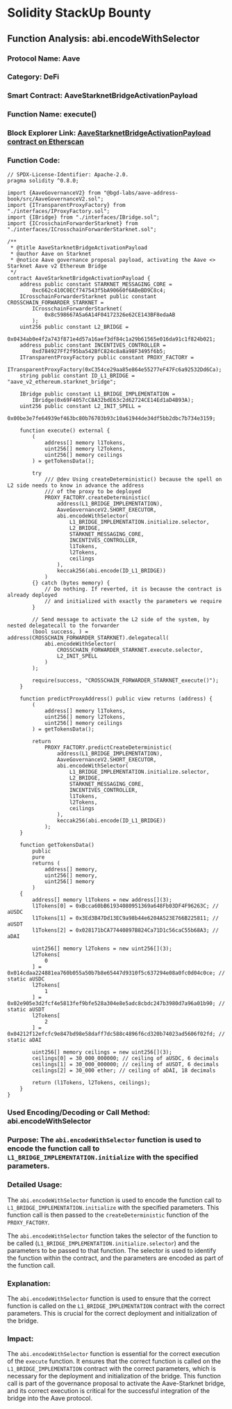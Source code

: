 # Solidity StackUp Bounty

## Function Analysis: abi.encodeWithSelector

### Protocol Name: Aave
### Category: DeFi
### Smart Contract: AaveStarknetBridgeActivationPayload

### Function Name: execute()
### Block Explorer Link: [AaveStarknetBridgeActivationPayload contract on Etherscan](https://etherscan.io/address/0x0000000000000000000000000000000000000000#code)

### Function Code:
```solidity
// SPDX-License-Identifier: Apache-2.0.
pragma solidity ^0.8.0;

import {AaveGovernanceV2} from "@bgd-labs/aave-address-book/src/AaveGovernanceV2.sol";
import {ITransparentProxyFactory} from "./interfaces/IProxyFactory.sol";
import {IBridge} from "./interfaces/IBridge.sol";
import {ICrosschainForwarderStarknet} from "./interfaces/ICrosschainForwarderStarknet.sol";

/**
 * @title AaveStarknetBridgeActivationPayload
 * @author Aave on Starknet
 * @notice Aave governance proposal payload, activating the Aave <> Starknet Aave v2 Ethereum Bridge
 */
contract AaveStarknetBridgeActivationPayload {
    address public constant STARKNET_MESSAGING_CORE =
        0xc662c410C0ECf747543f5bA90660f6ABeBD9C8c4;
    ICrosschainForwarderStarknet public constant CROSSCHAIN_FORWARDER_STARKNET =
        ICrosschainForwarderStarknet(
            0x8c598667A5a6A14F04172326e62CE143BF8edaAB
        );
    uint256 public constant L2_BRIDGE =
        0x0434ab0e4f2a743f871e4d57a16aef3df84c1a29b61565e016da91c1f824b021;
    address public constant INCENTIVES_CONTROLLER =
        0xd784927Ff2f95ba542BfC824c8a8a98F3495f6b5;
    ITransparentProxyFactory public constant PROXY_FACTORY =
        ITransparentProxyFactory(0xC354ce29aa85e864e55277eF47Fc6a92532Dd6Ca);
    string public constant ID_L1_BRIDGE = "aave_v2_ethereum.starknet_bridge";

    IBridge public constant L1_BRIDGE_IMPLEMENTATION =
        IBridge(0x69F4057cC8A32bdE63c2d62724CE14Ed1aD4B93A);
    uint256 public constant L2_INIT_SPELL =
        0x00be3e7fe64939ef463bc80b76703b93c10a61944de34df5bb2dbc7b734e3159;

    function execute() external {
        (
            address[] memory l1Tokens,
            uint256[] memory l2Tokens,
            uint256[] memory ceilings
        ) = getTokensData();

        try
            /// @dev Using createDeterministic() because the spell on L2 side needs to know in advance the address
            /// of the proxy to be deployed
            PROXY_FACTORY.createDeterministic(
                address(L1_BRIDGE_IMPLEMENTATION),
                AaveGovernanceV2.SHORT_EXECUTOR,
                abi.encodeWithSelector(
                    L1_BRIDGE_IMPLEMENTATION.initialize.selector,
                    L2_BRIDGE,
                    STARKNET_MESSAGING_CORE,
                    INCENTIVES_CONTROLLER,
                    l1Tokens,
                    l2Tokens,
                    ceilings
                ),
                keccak256(abi.encode(ID_L1_BRIDGE))
            )
        {} catch (bytes memory) {
            // Do nothing. If reverted, it is because the contract is already deployed
            // and initialized with exactly the parameters we require
        }

        // Send message to activate the L2 side of the system, by nested delegatecall to the forwarder
        (bool success, ) = address(CROSSCHAIN_FORWARDER_STARKNET).delegatecall(
            abi.encodeWithSelector(
                CROSSCHAIN_FORWARDER_STARKNET.execute.selector,
                L2_INIT_SPELL
            )
        );

        require(success, "CROSSCHAIN_FORWARDER_STARKNET_execute()");
    }

    function predictProxyAddress() public view returns (address) {
        (
            address[] memory l1Tokens,
            uint256[] memory l2Tokens,
            uint256[] memory ceilings
        ) = getTokensData();

        return
            PROXY_FACTORY.predictCreateDeterministic(
                address(L1_BRIDGE_IMPLEMENTATION),
                AaveGovernanceV2.SHORT_EXECUTOR,
                abi.encodeWithSelector(
                    L1_BRIDGE_IMPLEMENTATION.initialize.selector,
                    L2_BRIDGE,
                    STARKNET_MESSAGING_CORE,
                    INCENTIVES_CONTROLLER,
                    l1Tokens,
                    l2Tokens,
                    ceilings
                ),
                keccak256(abi.encode(ID_L1_BRIDGE))
            );
    }

    function getTokensData()
        public
        pure
        returns (
            address[] memory,
            uint256[] memory,
            uint256[] memory
        )
    {
        address[] memory l1Tokens = new address[](3);
        l1Tokens[0] = 0xBcca60bB61934080951369a648Fb03DF4F96263C; // aUSDC
        l1Tokens[1] = 0x3Ed3B47Dd13EC9a98b44e6204A523E766B225811; // aUSDT
        l1Tokens[2] = 0x028171bCA77440897B824Ca71D1c56caC55b68A3; // aDAI

        uint256[] memory l2Tokens = new uint256[](3);
        l2Tokens[
            0
        ] = 0x014cdaa224881ea760b055a50b7b8e65447d9310f5c637294e08a0fc0d04c0ce; // static aUSDC
        l2Tokens[
            1
        ] = 0x02e905e3d2fcf4e5813fef9bfe528a304e8e5adc8cbdc247b3980d7a96a01b90; // static aUSDT
        l2Tokens[
            2
        ] = 0x04212f12efcfc9e847bd98e58daff7dc588c4896f6cd320b74023ad5606f02fd; // static aDAI

        uint256[] memory ceilings = new uint256[](3);
        ceilings[0] = 30_000_000000; // ceiling of aUSDC, 6 decimals
        ceilings[1] = 30_000_000000; // ceiling of aUSDT, 6 decimals
        ceilings[2] = 30_000 ether; // ceiling of aDAI, 18 decimals

        return (l1Tokens, l2Tokens, ceilings);
    }
}
```

### Used Encoding/Decoding or Call Method: abi.encodeWithSelector

### Purpose: The `abi.encodeWithSelector` function is used to encode the function call to `L1_BRIDGE_IMPLEMENTATION.initialize` with the specified parameters.

### Detailed Usage: 
The `abi.encodeWithSelector` function is used to encode the function call to `L1_BRIDGE_IMPLEMENTATION.initialize` with the specified parameters. This function call is then passed to the `createDeterministic` function of the `PROXY_FACTORY`. 

The `abi.encodeWithSelector` function takes the selector of the function to be called (`L1_BRIDGE_IMPLEMENTATION.initialize.selector`) and the parameters to be passed to that function. The selector is used to identify the function within the contract, and the parameters are encoded as part of the function call.

### Explanation: 
The `abi.encodeWithSelector` function is used to ensure that the correct function is called on the `L1_BRIDGE_IMPLEMENTATION` contract with the correct parameters. This is crucial for the correct deployment and initialization of the bridge. 

### Impact: 
The `abi.encodeWithSelector` function is essential for the correct execution of the `execute` function. It ensures that the correct function is called on the `L1_BRIDGE_IMPLEMENTATION` contract with the correct parameters, which is necessary for the deployment and initialization of the bridge. This function call is part of the governance proposal to activate the Aave-Starknet bridge, and its correct execution is critical for the successful integration of the bridge into the Aave protocol.
